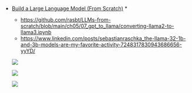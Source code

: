 

* [Build a Large Language Model (From Scratch)](https://github.com/rasbt/LLMs-from-scratch/)
    * 
    * https://github.com/rasbt/LLMs-from-scratch/blob/main/ch05/07_gpt_to_llama/converting-llama2-to-llama3.ipynb
    * https://www.linkedin.com/posts/sebastianraschka_the-llama-32-1b-and-3b-models-are-my-favorite-activity-7248317830943686656-yyYD/

    ![](https://camo.githubusercontent.com/c7a5fbce727271f86b5c5a33bb21641b7bdea798682a81ac9ff3e5c1144c5a72/68747470733a2f2f73656261737469616e72617363686b612e636f6d2f696d616765732f4c4c4d732d66726f6d2d736372617463682d696d616765732f626f6e75732f6770742d746f2d6c6c616d612f677074322d746f2d6c6c616d61322d6c6c616d61332e776562703f31)

    ![](https://camo.githubusercontent.com/badf8b9cc5ce36fbbc497995ed889bd70bd20460a900cf9ea63d646855e6a79f/68747470733a2f2f73656261737469616e72617363686b612e636f6d2f696d616765732f4c4c4d732d66726f6d2d736372617463682d696d616765732f626f6e75732f6770742d746f2d6c6c616d612f6c6c616d61332d746f2d6c6c616d6133312e77656270)

    ![](https://camo.githubusercontent.com/80546f4973814283a8a224e0c9c0c6f72407df09f5fc77743572867aea331633/68747470733a2f2f73656261737469616e72617363686b612e636f6d2f696d616765732f4c4c4d732d66726f6d2d736372617463682d696d616765732f626f6e75732f6770742d746f2d6c6c616d612f6c6c616d6133312d746f2d6c6c616d6133322e776562703f31)